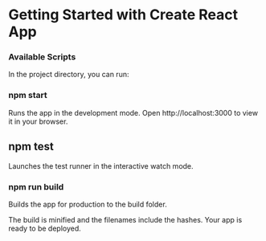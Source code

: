 <h1>Getting Started with Create React App</h1>

<h3>Available Scripts</h3>
In the project directory, you can run:

<h3>npm start</h3>
Runs the app in the development mode.
Open http://localhost:3000 to view it in your browser.

<h2>npm test</h2>
Launches the test runner in the interactive watch mode.

<h3>npm run build</h3>
Builds the app for production to the build folder.

The build is minified and the filenames include the hashes.
Your app is ready to be deployed.
